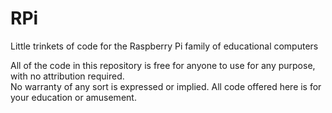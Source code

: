 # RPi
Little trinkets of code for the Raspberry Pi family of educational computers

All of the code in this repository is free for anyone to use for any purpose, with no attribution required.  
No warranty of any sort is expressed or implied.  All code offered here is for your education or amusement.
